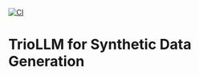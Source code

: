 [![CI](https://github.com/NickStrauch13/trioLLM-datagen/actions/workflows/python-ci.yml/badge.svg)](https://github.com/NickStrauch13/trioLLM-datagen/actions/workflows/python-ci.yml)

# TrioLLM for Synthetic Data Generation


